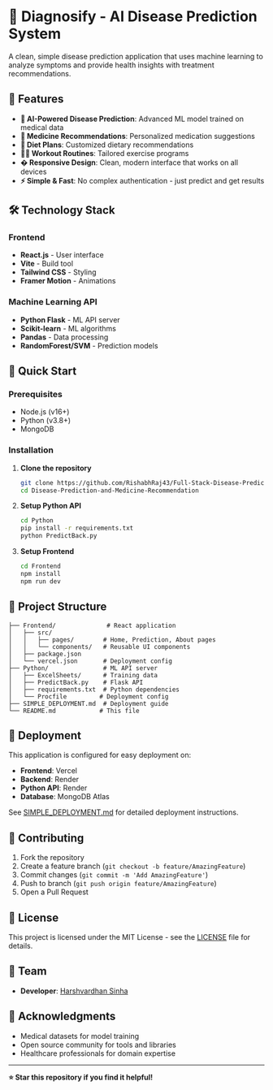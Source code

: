 # 🏥 Diagnosify - AI Disease Prediction System

A clean, simple disease prediction application that uses machine learning to analyze symptoms and provide health insights with treatment recommendations.

## 🌟 Features

- **🤖 AI-Powered Disease Prediction**: Advanced ML model trained on medical data
- **💊 Medicine Recommendations**: Personalized medication suggestions  
- **🥗 Diet Plans**: Customized dietary recommendations
- **🏃‍♂️ Workout Routines**: Tailored exercise programs
- **� Responsive Design**: Clean, modern interface that works on all devices
- **⚡ Simple & Fast**: No complex authentication - just predict and get results

## 🛠️ Technology Stack

### Frontend
- **React.js** - User interface
- **Vite** - Build tool  
- **Tailwind CSS** - Styling
- **Framer Motion** - Animations

### Machine Learning API
- **Python Flask** - ML API server
- **Scikit-learn** - ML algorithms
- **Pandas** - Data processing
- **RandomForest/SVM** - Prediction models

## 🚀 Quick Start

### Prerequisites
- Node.js (v16+)
- Python (v3.8+)
- MongoDB

### Installation

1. **Clone the repository**
   ```bash
   git clone https://github.com/RishabhRaj43/Full-Stack-Disease-Prediction-and-Medicine-Recommendation.git
   cd Disease-Prediction-and-Medicine-Recommendation
   ```

2. **Setup Python API**
   ```bash
   cd Python
   pip install -r requirements.txt
   python PredictBack.py
   ```

3. **Setup Frontend**
   ```bash
   cd Frontend
   npm install
   npm run dev
   ```

## 📁 Project Structure

```
├── Frontend/              # React application  
│   ├── src/
│   │   ├── pages/        # Home, Prediction, About pages
│   │   └── components/   # Reusable UI components
│   ├── package.json
│   └── vercel.json       # Deployment config
├── Python/               # ML API server
│   ├── ExcelSheets/      # Training data
│   ├── PredictBack.py    # Flask API
│   ├── requirements.txt  # Python dependencies
│   └── Procfile         # Deployment config  
├── SIMPLE_DEPLOYMENT.md  # Deployment guide
└── README.md            # This file
```

## 🚀 Deployment

This application is configured for easy deployment on:
- **Frontend**: Vercel
- **Backend**: Render
- **Python API**: Render
- **Database**: MongoDB Atlas

See [SIMPLE_DEPLOYMENT.md](./SIMPLE_DEPLOYMENT.md) for detailed deployment instructions.

## 🤝 Contributing

1. Fork the repository
2. Create a feature branch (`git checkout -b feature/AmazingFeature`)
3. Commit changes (`git commit -m 'Add AmazingFeature'`)
4. Push to branch (`git push origin feature/AmazingFeature`)
5. Open a Pull Request

## 📄 License

This project is licensed under the MIT License - see the [LICENSE](LICENSE) file for details.

## 👥 Team

- **Developer**: [Harshvardhan Sinha](https://github.com/harshsinha003)

## 🙏 Acknowledgments

- Medical datasets for model training
- Open source community for tools and libraries
- Healthcare professionals for domain expertise

---

**⭐ Star this repository if you find it helpful!**
